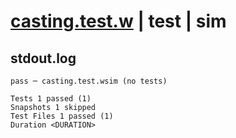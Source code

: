 # [casting.test.w](../../../../../tests/valid/casting.test.w) | test | sim

## stdout.log
```log
pass ─ casting.test.wsim (no tests)

Tests 1 passed (1)
Snapshots 1 skipped
Test Files 1 passed (1)
Duration <DURATION>
```

